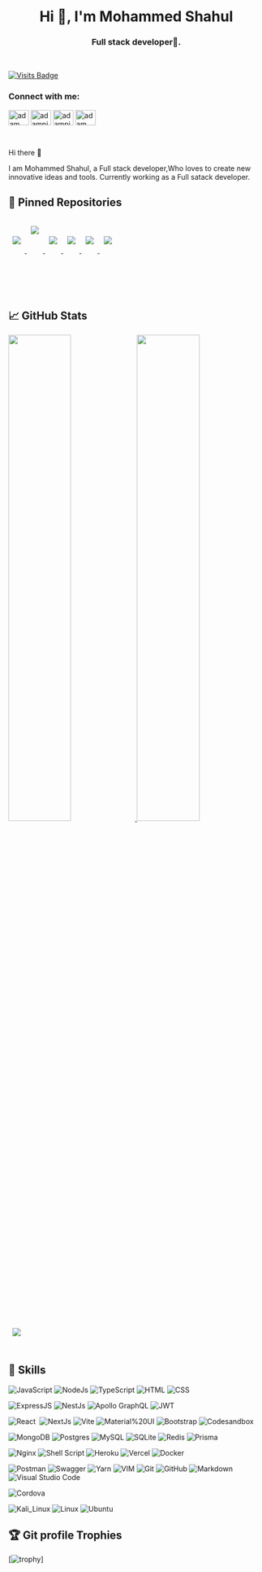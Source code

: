 <h1 align="center">Hi 👋, I'm Mohammed Shahul</h1>
<h3 align="center">Full stack developer🌟.</h3>
<br>

[![Visits Badge](https://badges.pufler.dev/visits/mshahulpm/mshahulpm)](https://github.com/mshahulpm)

<h3 align="left">Connect with me:</h3>
<p align="left">
  <a href="https://www.linkedin.com/in/mohammed-shahul-pm-b225b6205/" target="blank"><img align="center"
      src="https://raw.githubusercontent.com/rahuldkjain/github-profile-readme-generator/master/src/images/icons/Social/linked-in-alt.svg"
      alt="adam pithewan" height="30" width="40" /></a>
	 <a href="https://twitter.com/mshahul_pm" target="blank"><img align="center"
      src="https://raw.githubusercontent.com/rahuldkjain/github-profile-readme-generator/master/src/images/icons/Social/twitter.svg"
      alt="adampithewan" height="30" width="40" /></a>
  <a href="https://www.hackerrank.com/mshahulpm" target="blank"><img align="center"
      src="https://raw.githubusercontent.com/rahuldkjain/github-profile-readme-generator/master/src/images/icons/Social/hackerrank.svg"
      alt="adampithewan" height="30" width="40" /></a>
<a href="https://leetcode.com/Mohammed-Shahul-P-M/" target="blank"><img align="center"
      src="https://raw.githubusercontent.com/rahuldkjain/github-profile-readme-generator/master/src/images/icons/Social/leet-code.svg"
      alt="adam pithen wala" height="30" width="40" /></a>
</p>

<br>

Hi there 👋

I am Mohammed Shahul, a Full stack developer,Who loves to create new innovative ideas and tools. Currently working as a Full satack developer.

## 📌 Pinned Repositories

<a href="https://github.com/mshahulpm/E-commerce-backend">
  <img align="center" style="margin:1rem 0.5rem;min-height: 60px;" src="https://github-readme-stats.vercel.app/api/pin/?username=mshahulpm&repo=E-commerce-backend&title_color=ffffff&text_color=c9cacc&icon_color=4AB197&bg_color=1A2B34&height=200&langs_count=5" />
</a>
<a href="https://github.com/mshahulpm/E-commerce-Store">
  <img align="center" style="margin:1rem 0.5rem;min-height: 100px;" src="https://github-readme-stats.vercel.app/api/pin/?username=mshahulpm&repo=E-commerce-Store&title_color=ffffff&text_color=c9cacc&icon_color=4AB197&bg_color=1A2B34" />
</a>
<a href="https://github.com/mshahulpm/E-commerce-admin-panel">
  <img align="center" style="margin:1rem 0.5rem;min-height: 60px;" src="https://github-readme-stats.vercel.app/api/pin/?username=mshahulpm&repo=E-commerce-admin-panel&title_color=ffffff&text_color=c9cacc&icon_color=4AB197&bg_color=1A2B34" />
</a>
<a href="https://github.com/mshahulpm/nodejs-json-to-excel-cli">
  <img align="center" style="margin:1rem 0.5rem;min-height: 60px;" src="https://github-readme-stats.vercel.app/api/pin/?username=mshahulpm&repo=nodejs-json-to-excel-cli&title_color=ffffff&text_color=c9cacc&icon_color=4AB197&bg_color=1A2B34" />
</a>
<a href="https://github.com/mshahulpm/Grocery-delivery-management">
  <img align="center" style="margin:1rem 0.5rem;min-height: 60px;" src="https://github-readme-stats.vercel.app/api/pin/?username=mshahulpm&repo=Grocery-delivery-management&title_color=ffffff&text_color=c9cacc&icon_color=4AB197&bg_color=1A2B34" />
</a>
<a href="https://github.com/mshahulpm/BackendLearning">
  <img align="center" style="margin:1rem 0.5rem;min-height: 60px;" src="https://github-readme-stats.vercel.app/api/pin/?username=mshahulpm&repo=BackendLearning&title_color=ffffff&text_color=c9cacc&icon_color=4AB197&bg_color=1A2B34" />
</a>

<br>
<br>

## &#x1f4c8; GitHub Stats

<p align="left">
  <a href="https://github.com/mshahulpm">
  <img width="49.5%" src="https://github-readme-stats.vercel.app/api?username=mshahulpm&&show_icons=true&count_private=true&title_color=ffffff&text_color=c9cacc&icon_color=4AB097&bg_color=1A2B34" />
    <img width="49.5%" src="https://github-readme-streak-stats.herokuapp.com/?user=mshahulpm&theme=dark&hide_border=true&background=1A2B34" />
  </a>
</p>

<a href="https://github.com/mshahulpm">
  <img align="center" style="margin:0.5rem" src="https://github-readme-stats.vercel.app/api/top-langs/?username=mshahulpm&hide=html,css&title_color=ffffff&text_color=c9cacc&icon_color=4AB197&bg_color=1A2B34&langs_count=10&layout=compact" />
</a>


<br>
<br>

## 💼 Skills


![JavaScript](https://img.shields.io/badge/-JavaScript-05122A?style=flat&logo=javascript)
![NodeJs](https://img.shields.io/badge/Nodejs-05122A?style=flat&logo=Node.js)
![TypeScript](https://img.shields.io/badge/TypeScript-05122A?style=flat&logo=typescript)
![HTML](https://img.shields.io/badge/-HTML-05122A?style=flat&logo=HTML5)
![CSS](https://img.shields.io/badge/-CSS-05122A?style=flat&logo=CSS3&logoColor=1572B6)

![ExpressJS](https://img.shields.io/badge/ExpressJs-05122A?style=flat&logo=Express)
![NestJs](https://img.shields.io/badge/nestjs-05122A?style=flat&logo=nestjs)
![Apollo GraphQL](https://img.shields.io/badge/Apollo%20GraphQL-05122A?style=flat&logo=Apollo%20GraphQL)
![JWT](https://img.shields.io/badge/JWT-05122A?style=flat&logo=JSON%20web%20tokens)

![React](https://img.shields.io/badge/-React-05122A?style=flat&logo=react)&nbsp;
![NextJs](https://img.shields.io/badge/Next%20Js-05122A?style=flat&logo=nextdotjs)
![Vite](https://img.shields.io/badge/Vite-05122A?style=flat&logo=vite)
![Material%20UI](https://img.shields.io/badge/Material%20UI-05122A?style=flat&logo=mui)
![Bootstrap](https://img.shields.io/badge/Bootstrap-05122A?style=flat&logo=bootstrap)
![Codesandbox](https://img.shields.io/badge/Codesandbox-05122A?style=flat&logo=codesandbox)

![MongoDB](https://img.shields.io/badge/MongoDB-05122A?style=flat&logo=MongoDb&)
![Postgres](https://img.shields.io/badge/PostgreSQL-05122A?style=flat&logo=postgresql)
![MySQL](https://img.shields.io/badge/MySQL-05122A?style=flat&logo=MySQL)
![SQLite](https://img.shields.io/badge/SQLite-05122A?style=flat&logo=sqlite)
![Redis](https://img.shields.io/badge/redis-05122A?style=flat&logo=redis)
![Prisma](https://img.shields.io/badge/Prisma-05122A?style=flat&logo=Prisma)

![Nginx](https://img.shields.io/badge/Nginx-05122A?style=flat&logo=nginx)
![Shell Script](https://img.shields.io/badge/Shell_Script-05122A?style=flat&logo=gnu-bash)
![Heroku](https://img.shields.io/badge/Heroku-05122A?style=flat&logo=heroku)
![Vercel](https://img.shields.io/badge/Vercel-05122A?style=flat&logo=vercel)
![Docker](https://img.shields.io/badge/Docker-05122A?style=flat&logo=docker)

![Postman](https://img.shields.io/badge/Postman-05122A?style=flat&logo=Postman)
![Swagger](https://img.shields.io/badge/Swagger-05122A?style=flat&logo=Swagger)
![Yarn](https://img.shields.io/badge/Yarn-05122A?style=flat&logo=yarn)
![VIM](https://img.shields.io/badge/VIM-05122A?style=flat&logo=vim)
![Git](https://img.shields.io/badge/-Git-05122A?style=flat&logo=git)
![GitHub](https://img.shields.io/badge/-GitHub-05122A?style=flat&logo=github)
![Markdown](https://img.shields.io/badge/-Markdown-05122A?style=flat&logo=markdown)
![Visual Studio Code](https://img.shields.io/badge/-Visual%20Studio%20Code-05122A?style=flat&logo=visual-studio-code&logoColor=007ACC)

![Cordova](https://img.shields.io/badge/Cordova-05122A?style=flat&logo=cordova)

![Kali_Linux](https://img.shields.io/badge/Kali_Linux-05122A?style=flat&logo=kali-linux)
![Linux](https://img.shields.io/badge/Linux-05122A?style=flat&logo=linux)
![Ubuntu](https://img.shields.io/badge/Ubuntu-05122A?style=flat&logo=ubuntu)


## :trophy: Git profile Trophies
 
[![trophy](https://github-profile-trophy.vercel.app/?username=mshahulpm&theme=darkhub)]

<br>
